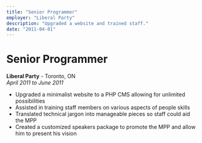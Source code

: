 ```yaml
---
title: "Senior Programmer"
employer: "Liberal Party"
description: "Upgraded a website and trained staff."
date: "2011-04-01"
---
```


# Senior Programmer

**Liberal Party** - Toronto, ON  
_April 2011 to June 2011_

- Upgraded a minimalist website to a PHP CMS allowing for unlimited possibilities
- Assisted in training staff members on various aspects of people skills
- Translated technical jargon into manageable pieces so staff could aid the MPP
- Created a customized speakers package to promote the MPP and allow him to present his vision
